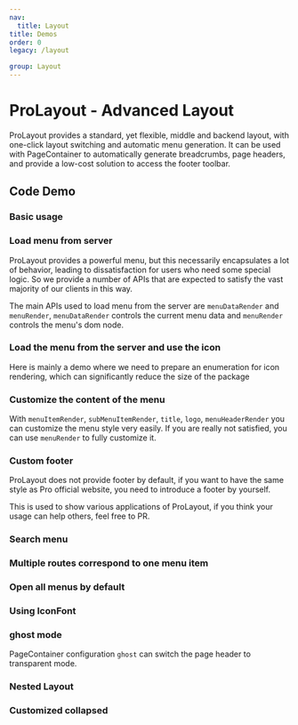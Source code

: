 ```yaml
---
nav:
  title: Layout
title: Demos
order: 0
legacy: /layout

group: Layout
---
```


# ProLayout - Advanced Layout

ProLayout provides a standard, yet flexible, middle and backend layout, with one-click layout switching and automatic menu generation. It can be used with PageContainer to automatically generate breadcrumbs, page headers, and provide a low-cost solution to access the footer toolbar.

## Code Demo

### Basic usage

<code src="../../../demos/layout/base.tsx" iframe="650"></code>

### Load menu from server

ProLayout provides a powerful menu, but this necessarily encapsulates a lot of behavior, leading to dissatisfaction for users who need some special logic. So we provide a number of APIs that are expected to satisfy the vast majority of our clients in this way.

The main APIs used to load menu from the server are `menuDataRender` and `menuRender`, `menuDataRender` controls the current menu data and `menuRender` controls the menu's dom node.

<code src="../../../demos/layout/dynamicMenu.tsx" iframe="580"></code>

### Load the menu from the server and use the icon

Here is mainly a demo where we need to prepare an enumeration for icon rendering, which can significantly reduce the size of the package

<code src="../../../demos/layout/antd@4MenuIconFormServe.tsx" iframe="580"></code>

### Customize the content of the menu

With `menuItemRender`, `subMenuItemRender`, `title`, `logo`, `menuHeaderRender` you can customize the menu style very easily. If you are really not satisfied, you can use `menuRender` to fully customize it.

<code src="../../../demos/layout/customizeMenu.tsx" iframe="580"></code>

### Custom footer

ProLayout does not provide footer by default, if you want to have the same style as Pro official website, you need to introduce a footer by yourself.

<code src="../../../demos/layout/footer.tsx" iframe="580"></code>

This is used to show various applications of ProLayout, if you think your usage can help others, feel free to PR.

### Search menu

<code src="../../../demos/layout/searchMenu.tsx" iframe="580"></code>

### Multiple routes correspond to one menu item

<code src="../../../demos/layout/MultipleMenuOnePath.tsx" iframe="580"></code>

### Open all menus by default

<code src="../../../demos/layout/DefaultOpenAllMenu.tsx" iframe="580"></code>

### Using IconFont

<code src="../../../demos/layout/IconFont.tsx" iframe="580"></code>

### ghost mode

PageContainer configuration `ghost` can switch the page header to transparent mode.

<code src="../../../demos/layout/ghost.tsx" iframe="580"></code>

### Nested Layout

<code src="../../../demos/layout/Nested.tsx" iframe="580"></code>

### Customized collapsed

<code src="../../../demos/layout/customize-collapsed.tsx" iframe="580"></code>
